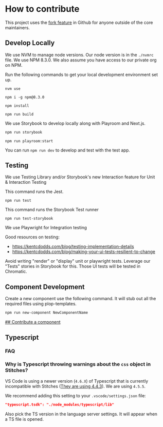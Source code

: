 # How to contribute

This project uses the [fork feature](https://docs.github.com/en/get-started/quickstart/fork-a-repo) in Github for anyone outside of the core maintainers.

## Develop Locally

We use NVM to manage node versions. Our node version is in the `./nvmrc` file. We use NPM 8.3.0. We also assume you have access to our private org on NPM.

Run the following commands to get your local development environment set up.

```shell
nvm use
```

```shell
npm i -g npm@8.3.0
```

```shell
npm install
```

```shell
npm run build
```

We use Storybook to develop locally along with Playroom and Next.js.

```bash
npm run storybook
```

```shell
npm run playroom:start
```

You can run `npm run dev` to develop and test with the test app.

## Testing

We use Testing Library and/or Storybook's new Interaction feature for Unit & Interaction Testing

This command runs the Jest.

```shell
npm run test
```

This command runs the Storybook Test runner

```shell
npm run test-storybook
```

We use Playwright for Integration testing

Good resources on testing:

- https://kentcdodds.com/blog/testing-implementation-details
- https://kentcdodds.com/blog/making-your-ui-tests-resilient-to-change

Avoid writing "render" or "display" unit or playwright tests. Leverage our "Tests" stories in Storybook for this. Those UI tests will be tested in Chromatic.

## Component Development

Create a new component use the following command. It will stub out all the required files using plop-templates.

```sh
npm run new-component NewComponentName
```

[## Contribute a component](https://build.washingtonpost.com/resources/guides/contribute-a-component)

## Typescript

### FAQ

### Why is Typescript throwing warnings about the `css` object in Stitches?

VS Code is using a newer version (`4.6.X`) of Typescript that is currently incompatible with Stitches ([They are using 4.4.3](https://github.com/modulz/stitches/blob/0ebaf9f988871ac0d8d5f2b72f2a8042e0d1b56f/package.json#L53)). We are using `4.5.5`.

We recommend adding this setting to your `.vscode/settings.json` file:

```json
"typescript.tsdk": "./node_modules/typescript/lib"
```

Also pick the TS version in the language server settings. It will appear when a TS file is opened.

